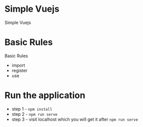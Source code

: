 # Simple Vuejs
Simple Vuejs

# Basic Rules
Basic Rules

* import
* register
* use

# Run the application
* step 1 - `npm install`
* step 2 - `npm run serve`
* step 3 - visit localhost which you will get it after `npm run serve`
